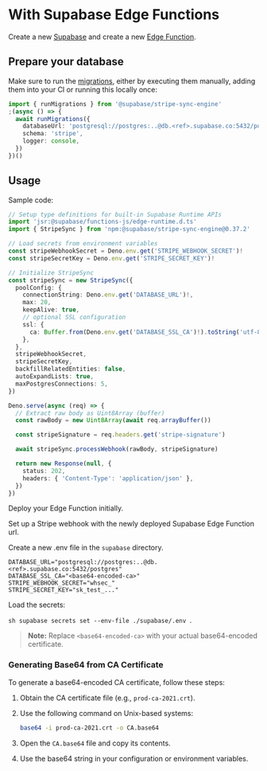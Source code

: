 # With Supabase Edge Functions

Create a new [Supabase](https://supabase.com) and create a new [Edge Function](https://supabase.com/docs/guides/functions/quickstart).

## Prepare your database

Make sure to run the [migrations](./packages/sync-engine/src/database/migrations/), either by executing them manually, adding them into your CI or running this locally once:

```ts
import { runMigrations } from '@supabase/stripe-sync-engine'
;(async () => {
  await runMigrations({
    databaseUrl: 'postgresql://postgres:..@db.<ref>.supabase.co:5432/postgre',
    schema: 'stripe',
    logger: console,
  })
})()
```

## Usage

Sample code:

```ts
// Setup type definitions for built-in Supabase Runtime APIs
import 'jsr:@supabase/functions-js/edge-runtime.d.ts'
import { StripeSync } from 'npm:@supabase/stripe-sync-engine@0.37.2'

// Load secrets from environment variables
const stripeWebhookSecret = Deno.env.get('STRIPE_WEBHOOK_SECRET')!
const stripeSecretKey = Deno.env.get('STRIPE_SECRET_KEY')!

// Initialize StripeSync
const stripeSync = new StripeSync({
  poolConfig: {
    connectionString: Deno.env.get('DATABASE_URL')!,
    max: 20,
    keepAlive: true,
    // optional SSL configuration
    ssl: {
      ca: Buffer.from(Deno.env.get('DATABASE_SSL_CA')!).toString('utf-8'),
    },
  },
  stripeWebhookSecret,
  stripeSecretKey,
  backfillRelatedEntities: false,
  autoExpandLists: true,
  maxPostgresConnections: 5,
})

Deno.serve(async (req) => {
  // Extract raw body as Uint8Array (buffer)
  const rawBody = new Uint8Array(await req.arrayBuffer())

  const stripeSignature = req.headers.get('stripe-signature')

  await stripeSync.processWebhook(rawBody, stripeSignature)

  return new Response(null, {
    status: 202,
    headers: { 'Content-Type': 'application/json' },
  })
})
```

Deploy your Edge Function initially.

Set up a Stripe webhook with the newly deployed Supabase Edge Function url.

Create a new .env file in the `supabase` directory.

```.env
DATABASE_URL="postgresql://postgres:..@db.<ref>.supabase.co:5432/postgres"
DATABASE_SSL_CA="<base64-encoded-ca>"
STRIPE_WEBHOOK_SECRET="whsec_"
STRIPE_SECRET_KEY="sk_test_..."
```

Load the secrets:

`sh
supabase secrets set --env-file ./supabase/.env
`.

> **Note:**
> Replace `<base64-encoded-ca>` with your actual base64-encoded certificate.

### Generating Base64 from CA Certificate

To generate a base64-encoded CA certificate, follow these steps:

1. Obtain the CA certificate file (e.g., `prod-ca-2021.crt`).
2. Use the following command on Unix-based systems:

   ```sh
   base64 -i prod-ca-2021.crt -o CA.base64
   ```

3. Open the `CA.base64` file and copy its contents.
4. Use the base64 string in your configuration or environment variables.
